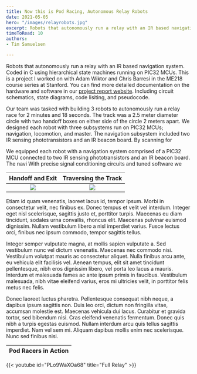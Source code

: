 ```yaml
---
title: Now this is Pod Racing, Autonomous Relay Robots
date: 2021-05-05
hero: "/images/relayrobots.jpg"
excerpt: Robots that autonomously run a relay with an IR based navigation system. Coded in C using hierarchical state machines running on PIC32 MCUs.
timeToRead: 10
authors: 
- Tim Samuelsen

---
```

Robots that autonomously run a relay with an IR based navigation system. Coded in C using hierarchical state machines running on PIC32 MCUs. This is a project I worked on with Adam Wiktor and Chris Barresi in the ME218 course series at Stanford. You can find more detailed documentation on the hardware and software in our [project report website](https://hotgluehope.weebly.com/). Including circuit schematics, state diagrams, code lisiting, and pseudocode.

Our team was tasked with building 3 robots to autonomously run a relay race for 2 minutes and 18 seconds. The track was a 2.5 meter diameter circle with two handoff boxes on either side of the circle 2 meters apart. We designed each robot with three subsystems run on PIC32 MCUs; navigation, locomotion, and master. The navigation subsystem included two IR sensing phototransistors and an IR beacon board. By scanning for 

We equipped each robot with a navigation system comprised of a PIC32 MCU connected to two IR sensing phototransistors and an IR beacon board. The navi
With precise signal conditioning circuits and tuned software we 

|  Handoff and Exit |  Traversing the Track |
:-------------------------:|:-------------------------:
![](https://media.giphy.com/media/2Vco2b407VFqqLjDFJ/giphy.gif)  | ![](https://media.giphy.com/media/f315xgjq2cxD0e0tiv/giphy.gif)

Etiam id quam venenatis, laoreet lacus id, tempor ipsum. Morbi in consectetur velit, nec finibus ex. Donec tempus et velit vel interdum. Integer eget nisl scelerisque, sagittis justo et, porttitor turpis. Maecenas eu diam tincidunt, sodales urna convallis, rhoncus elit. Maecenas pulvinar euismod dignissim. Nullam vestibulum libero a nisl imperdiet varius. Fusce lectus orci, finibus nec ipsum commodo, tempor sagittis tellus.

Integer semper vulputate magna, at mollis sapien vulputate a. Sed vestibulum nunc vel dictum venenatis. Maecenas nec commodo nisi. Vestibulum volutpat mauris ac consectetur aliquet. Nulla finibus arcu ante, eu vehicula elit facilisis vel. Aenean tempus, elit sit amet tincidunt pellentesque, nibh eros dignissim libero, vel porta leo lacus a mauris. Interdum et malesuada fames ac ante ipsum primis in faucibus. Vestibulum malesuada, nibh vitae eleifend varius, eros mi ultricies velit, in porttitor felis metus nec felis.

Donec laoreet luctus pharetra. Pellentesque consequat nibh neque, a dapibus ipsum sagittis non. Duis leo orci, dictum non fringilla vitae, accumsan molestie est. Maecenas vehicula dui lacus. Curabitur et gravida tortor, sed bibendum nisi. Cras eleifend venenatis fermentum. Donec quis nibh a turpis egestas euismod. Nullam interdum arcu quis tellus sagittis imperdiet. Nam vel sem mi. Aliquam dapibus mollis enim nec scelerisque. Nunc sed finibus nisi.


|  Pod Racers in Action |
:-------------------------:|
{{< youtube id="PLo9WaXOa68" title="Full Relay" >}}